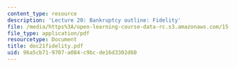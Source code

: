 ```yaml
---
content_type: resource
description: 'Lecture 20: Bankruptcy outline: Fidelity'
file: /media/https%3A/open-learning-course-data-rc.s3.amazonaws.com/15-615-law-for-the-entrepreneur-and-manager-spring-2003/96a5cb719707a084c9bcde16d3302d60_doc21fidelity.pdf
file_type: application/pdf
resourcetype: Document
title: doc21fidelity.pdf
uid: 96a5cb71-9707-a084-c9bc-de16d3302d60
---
```

